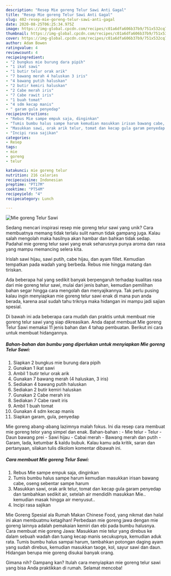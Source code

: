 ```yaml
---
description: "Resep Mie goreng Telur Sawi Anti Gagal"
title: "Resep Mie goreng Telur Sawi Anti Gagal"
slug: 402-resep-mie-goreng-telur-sawi-anti-gagal
date: 2020-08-25T06:25:34.975Z
image: https://img-global.cpcdn.com/recipes/c01a6dfa606b37b9/751x532cq70/mie-goreng-telur-sawi-foto-resep-utama.jpg
thumbnail: https://img-global.cpcdn.com/recipes/c01a6dfa606b37b9/751x532cq70/mie-goreng-telur-sawi-foto-resep-utama.jpg
cover: https://img-global.cpcdn.com/recipes/c01a6dfa606b37b9/751x532cq70/mie-goreng-telur-sawi-foto-resep-utama.jpg
author: Adam Bowen
ratingvalue: 4
reviewcount: 4
recipeingredient:
- "2 bungkus mie burung dara pipih"
- "1 ikat sawi"
- "1 butir telur orak arik"
- "7 bawang merah 4 haluskan 3 iris"
- "4 bawang putih haluskan"
- "2 butir kemiri haluskan"
- "2 Cabe merah iris"
- "7 Cabe rawit iris"
- "1 buah tomat"
- "4 sdm kecap manis"
- " garam gula penyedap"
recipeinstructions:
- "Rebus Mie sampe empuk saja, dinginkan"
- "Tumis bumbu halus sampe harum kemudian masukkan irisan bawang cabe, oseng sebentar sampe harum"
- "Masukkan sawi, orak arik telur, tomat dan kecap gula garam penyedap dan tambahkan sedikit air, setelah air mendidih masukkan Mie.. kemudian masak hingga air menyusut.."
- "Incipi rasa sajikan"
categories:
- Resep
tags:
- mie
- goreng
- telur

katakunci: mie goreng telur 
nutrition: 216 calories
recipecuisine: Indonesian
preptime: "PT17M"
cooktime: "PT54M"
recipeyield: "4"
recipecategory: Lunch

---
```



![Mie goreng Telur Sawi](https://img-global.cpcdn.com/recipes/c01a6dfa606b37b9/751x532cq70/mie-goreng-telur-sawi-foto-resep-utama.jpg)

Sedang mencari inspirasi resep mie goreng telur sawi yang unik? Cara membuatnya memang tidak terlalu sulit namun tidak gampang juga. Kalau salah mengolah maka hasilnya akan hambar dan bahkan tidak sedap. Padahal mie goreng telur sawi yang enak seharusnya punya aroma dan rasa yang mampu memancing selera kita.

Irislah sawi hijau, sawi putih, cabe hijau, dan ayam fillet. Kemudian tempatkan pada wadah yang berbeda. Rebus mie hingga matang dan tiriskan.

Ada beberapa hal yang sedikit banyak berpengaruh terhadap kualitas rasa dari mie goreng telur sawi, mulai dari jenis bahan, kemudian pemilihan bahan segar hingga cara mengolah dan menyajikannya. Tak perlu pusing kalau ingin menyiapkan mie goreng telur sawi enak di mana pun anda berada, karena asal sudah tahu triknya maka hidangan ini mampu jadi sajian spesial.


Di bawah ini ada beberapa cara mudah dan praktis untuk membuat mie goreng telur sawi yang siap dikreasikan. Anda dapat membuat Mie goreng Telur Sawi memakai 11 jenis bahan dan 4 tahap pembuatan. Berikut ini cara untuk membuat hidangannya.

<!--inarticleads1-->

##### Bahan-bahan dan bumbu yang diperlukan untuk menyiapkan Mie goreng Telur Sawi:

1. Siapkan 2 bungkus mie burung dara pipih
1. Gunakan 1 ikat sawi
1. Ambil 1 butir telur orak arik
1. Gunakan 7 bawang merah (4 haluskan, 3 iris)
1. Sediakan 4 bawang putih haluskan
1. Sediakan 2 butir kemiri haluskan
1. Gunakan 2 Cabe merah iris
1. Sediakan 7 Cabe rawit iris
1. Ambil 1 buah tomat
1. Gunakan 4 sdm kecap manis
1. Siapkan  garam, gula, penyedap


Mie goreng abang-abang lazimnya malah fokus. Ini dia resep cara membuat mie goreng telor yang simpel dan enak. Bahan-bahan : - Mie telur - Telur - Daun bawang prei - Sawi hijau - Cabai merah - Bawang merah dan putih - Garam, lada, ketumbar &amp; kaldu bubuk. Kalau kamu ada kritik, saran dan pertanyaan, silakan tulis dikolom komentar dibawah ini. 

<!--inarticleads2-->

##### Cara membuat Mie goreng Telur Sawi:

1. Rebus Mie sampe empuk saja, dinginkan
1. Tumis bumbu halus sampe harum kemudian masukkan irisan bawang cabe, oseng sebentar sampe harum
1. Masukkan sawi, orak arik telur, tomat dan kecap gula garam penyedap dan tambahkan sedikit air, setelah air mendidih masukkan Mie.. kemudian masak hingga air menyusut..
1. Incipi rasa sajikan


Mie Goreng Spesial ala Rumah Makan Chinese Food, yang nikmat dan halal ini akan membuatmu ketagihan! Perbedaan mie goreng jawa dengan mie goreng lainnya adalah pemakaian kemiri dan ebi pada bumbu halusnya. Cara membuat mie goreng Jawa: Masukkan mie telur yang direbus ke dalam sebuah wadah dan tuang kecap manis secukupnya, kemudian aduk rata. Tumis bumbu halus sampai harum, tambahkan potongan daging ayam yang sudah direbus, kemudian masukkan taoge, kol, sayur sawi dan daun. Hidangan berupa mie goreng disukai banyak orang. 

Gimana nih? Gampang kan? Itulah cara menyiapkan mie goreng telur sawi yang bisa Anda praktikkan di rumah. Selamat mencoba!
